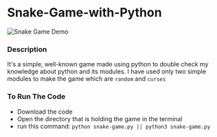 # Snake-Game-with-Python


![Snake Game Demo](https://im5.ezgif.com/tmp/ezgif-5-01c2c023a8.gif)


### Description
It's a simple, well-known game made using python to double check my knowledge about python and its modules. I have used only two simple modules to make the game which are `random` and `curses`
### To Run The Code
  - Download the code
  - Open the directory that is holding the game in the terminal
  - run this command: `python snake-game.py || python3 snake-game.py`
